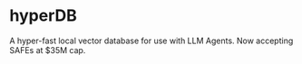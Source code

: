 # hyperDB
A hyper-fast local vector database for use with LLM Agents. Now accepting SAFEs at $35M cap.
